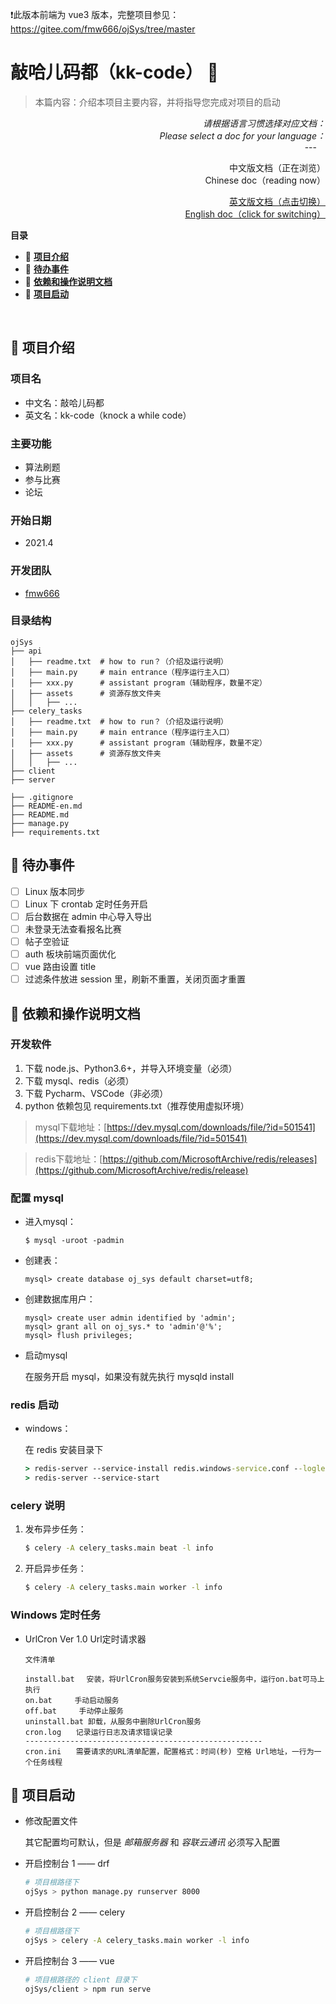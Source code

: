 ❗此版本前端为 vue3 版本，完整项目参见：<https://gitee.com/fmw666/ojSys/tree/master>

# 敲哈儿码都（kk-code） 💫

> 本篇内容：介绍本项目主要内容，并将指导您完成对项目的启动

<div align="right">
<p><i>请根据语言习惯选择对应文档：<br>Please select a doc for your language：</i><br>---&emsp;</p>

<p>中文版文档（正在浏览）<br>Chinese doc（reading now）</p>

<p>
  <a href="README-en.md">英文版文档（点击切换）</a>
  <br><a href="README-en.md">English doc（click for switching）</a>
</p>

</div>

**目录**

+ 🎉 **[项目介绍](#-项目介绍)**
+ 🎯 **[待办事件](#-待办事件)**
+ 💬 **[依赖和操作说明文档](#-依赖和操作说明文档)**
+ 🚀 **[项目启动](#-项目启动)**

<br>

## 🎉 项目介绍

### 项目名

- 中文名：敲哈儿码都
- 英文名：kk-code（knock a while code）

### 主要功能

- 算法刷题
- 参与比赛
- 论坛

### 开始日期

- 2021.4

### 开发团队

+ [fmw666](https://github.com/fmw666)

### 目录结构

```
ojSys
├── api
│   ├── readme.txt  # how to run？（介绍及运行说明）
│   ├── main.py     # main entrance（程序运行主入口）
│   ├── xxx.py      # assistant program（辅助程序，数量不定）
│   ├── assets      # 资源存放文件夹
│   │   ├── ...
├── celery_tasks
│   ├── readme.txt  # how to run？（介绍及运行说明）
│   ├── main.py     # main entrance（程序运行主入口）
│   ├── xxx.py      # assistant program（辅助程序，数量不定）
│   ├── assets      # 资源存放文件夹
│   │   ├── ...
├── client
├── server

├── .gitignore
├── README-en.md
├── README.md
├── manage.py
├── requirements.txt
```

## 🎯 待办事件

- [ ] Linux 版本同步
- [ ] Linux 下 crontab 定时任务开启
- [ ] 后台数据在 admin 中心导入导出
- [ ] 未登录无法查看报名比赛
- [ ] 帖子空验证
- [ ] auth 板块前端页面优化
- [ ] vue 路由设置 title
- [ ] 过滤条件放进 session 里，刷新不重置，关闭页面才重置

## 💬 依赖和操作说明文档

### 开发软件

1. 下载 node.js、Python3.6+，并导入环境变量（必须）
2. 下载 mysql、redis（必须）
3. 下载 Pycharm、VSCode（非必须）
4. python 依赖包见 requirements.txt（推荐使用虚拟环境）

> mysql下载地址：[https://dev.mysql.com/downloads/file/?id=501541](https://dev.mysql.com/downloads/file/?id=501541)

> redis下载地址：[https://github.com/MicrosoftArchive/redis/releases](https://github.com/MicrosoftArchive/redis/release)

### 配置 mysql

+ 进入mysql：
  
  ```mysql
  $ mysql -uroot -padmin
  ```
+ 创建表：
  
  ```mysql
  mysql> create database oj_sys default charset=utf8;
  ```
+ 创建数据库用户：
  
  ```mysql
  mysql> create user admin identified by 'admin';
  mysql> grant all on oj_sys.* to 'admin'@'%';
  mysql> flush privileges;
  ```
+ 启动mysql
  
  在服务开启 mysql，如果没有就先执行 mysqld install

### redis 启动

+ windows：
  
  在 redis 安装目录下
  
  ```cmd
  > redis-server --service-install redis.windows-service.conf --loglevel verbose
  > redis-server --service-start
  ```

### celery 说明

1. 发布异步任务：
   
   ```bash
   $ celery -A celery_tasks.main beat -l info
   ```
2. 开启异步任务：
   
   ```bash
   $ celery -A celery_tasks.main worker -l info
   ```

### Windows 定时任务

+ UrlCron Ver 1.0 Url定时请求器
  
  ```
  文件清单
  
  install.bat　 安装，将UrlCron服务安装到系统Servcie服务中，运行on.bat可马上执行
  on.bat　　　手动启动服务
  off.bat　　　手动停止服务
  uninstall.bat 卸载，从服务中删除UrlCron服务
  cron.log　　记录运行日志及请求错误记录
  -----------------------------------------------------
  cron.ini　　需要请求的URL清单配置，配置格式：时间(秒) 空格 Url地址，一行为一个任务线程
  ```

## 🚀 项目启动

+ 修改配置文件

  其它配置均可默认，但是 *邮箱服务器* 和 *容联云通讯* 必须写入配置

+ 开启控制台 1 —— drf

  ```bash
  # 项目根路径下
  ojSys > python manage.py runserver 8000
  ```

+ 开启控制台 2 —— celery

  ```bash
  # 项目根路径下
  ojSys > celery -A celery_tasks.main worker -l info
  ```

+ 开启控制台 3 —— vue

  ```bash
  # 项目根路径的 client 目录下
  ojSys/client > npm run serve
  ```

